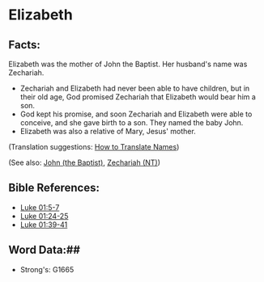# Elizabeth #

## Facts: ##

Elizabeth was the mother of John the Baptist. Her husband's name was Zechariah.

 * Zechariah and Elizabeth had never been able to have children, but in their old age, God promised Zechariah that Elizabeth would bear him a son.
* God kept his promise, and soon Zechariah and Elizabeth were able to conceive, and she gave birth to a son. They named the baby John.
* Elizabeth was also a relative of Mary, Jesus' mother.

(Translation suggestions: [How to Translate Names](rc://en/ta/man/translate/translate-names))

(See also: [John (the Baptist)](johnthebaptist.md), [Zechariah (NT)](zechariahnt.md))

## Bible References: ##

* [Luke 01:5-7](rc://en/tn/help/luk/01/05)
* [Luke 01:24-25](rc://en/tn/help/luk/01/24)
* [Luke 01:39-41](rc://en/tn/help/luk/01/39)

## Word Data:##

* Strong's: G1665
